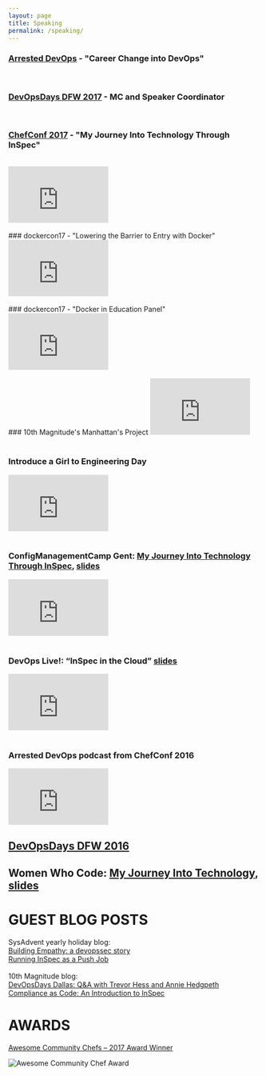 ```yaml
---
layout: page
title: Speaking
permalink: /speaking/
---
```

### [Arrested DevOps](https://www.arresteddevops.com/career-change-into-devops/) - "Career Change into DevOps"
<br/>

### [DevOpsDays DFW 2017](https://www.youtube.com/channel/UClMmc8BcfAzyZwFAtFVq1gA/videos) - MC and Speaker Coordinator
<br/>

### [ChefConf 2017](https://chefconf.chef.io/2017/agenda/) - "My Journey Into Technology Through InSpec"
<br/>

<iframe width="200" height="113" src="https://www.youtube.com/embed/bNxc6Y8ZHsI" frameborder="0" allowfullscreen></iframe>
<br/>
<br/>
### dockercon17 - "Lowering the Barrier to Entry with Docker"

<iframe width="200" height="113" src="https://www.youtube.com/embed/YWgIm3DpSI8" frameborder="0" allowfullscreen></iframe>
<br/>
<br/>
### dockercon17 - "Docker in Education Panel"

<iframe width="200" height="113" src="https://www.youtube.com/embed/h4Ocwx60wp4" frameborder="0" allowfullscreen></iframe>
<br/>
<br/>
### 10th Magnitude's Manhattan's Project

<iframe width="200" height="113" src="https://www.youtube.com/embed/LCtmk7VMBTs" frameborder="0" allowfullscreen></iframe>
<br/>
<br/>

### Introduce a Girl to Engineering Day

<iframe width="200" height="113" src="https://www.youtube.com/embed/MitmkB-MLOw" frameborder="0" allowfullscreen></iframe>
<br/>
<br/>

### ConfigManagementCamp Gent: [My Journey Into Technology Through InSpec](https://www.youtube.com/watch?v=Vg9ViDHKWJc), [slides](http://prezi.com/3k-pdefzgx9t/?utm_campaign=share&rc=ex0share&utm_medium=copy)

<iframe width="200" height="113" src="https://www.youtube.com/embed/Vg9ViDHKWJc" frameborder="0" allowfullscreen></iframe>
<br/>
<br/>

### DevOps Live!: “InSpec in the Cloud” [slides](http://prezi.com/teptbcs7stva/?utm_campaign=share&rc=ex0share&utm_medium=copy)
<iframe width="200" height="113" src="https://www.youtube.com/embed/Y9kqolVaMOA" frameborder="0" allowfullscreen></iframe>
<br/>
<br/>

### Arrested DevOps podcast from ChefConf 2016

<iframe width="200" height="113" src="https://www.youtube.com/embed/U7i4JE4Zk7w" frameborder="0" allowfullscreen></iframe>


## [DevOpsDays DFW 2016](https://www.arresteddevops.com/devopsdays-dfw-2016/)

## Women Who Code: [My Journey Into Technology](https://twitter.com/WWCodeDFW/status/807033959188086785), [slides](http://prezi.com/2dkunsfxz99y/?utm_campaign=share&rc=ex0share&utm_medium=copy)


# GUEST BLOG POSTS

SysAdvent yearly holiday blog: 
<br/>
[Building Empathy: a devopssec story](http://sysadvent.blogspot.com/2016/12/day-3-building-empathy-devopsec-story.html?utm_content=buffer1c4b0&utm_medium=social&utm_source=twitter.com&utm_campaign=buffer)
<br/>
[Running InSpec as a Push Job](http://sysadvent.blogspot.com/2017/12/day-7-running-inspec-as-push-job.html)
<br/>
<br/>
10th Magnitude blog: 
<br/>
[DevOpsDays Dallas: Q&A with Trevor Hess and Annie Hedgpeth](http://www.10thmagnitude.com/tech-blog/devopsdays-dallas/)
<br/>
[Compliance as Code: An Introduction to InSpec](https://www.10thmagnitude.com/tech-blog/compliance-code-introduction-inspec/)

# AWARDS

[Awesome Community Chefs – 2017 Award Winner](https://blog.chef.io/2017/06/08/awesome-community-chefs-2017-award-winners/)

![Awesome Community Chef Award](https://22jr213zpp00e1zym36icrs1-wpengine.netdna-ssl.com/wp-content/uploads/2017/06/awesome-chefs-all-768x446.jpg)